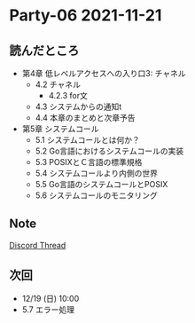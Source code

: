 # Party-06 2021-11-21
## 読んだところ
- 第4章 低レベルアクセスへの入り口3: チャネル
  - 4.2 チャネル
    - 4.2.3 for文
  - 4.3 システムからの通知t 
  - 4.4 本章のまとめと次章予告
- 第5章 システムコール
  - 5.1 システムコールとは何か？
  - 5.2 Go言語におけるシステムコールの実装
  - 5.3 POSIXとＣ言語の標準規格
  - 5.4 システムコールより内側の世界
  - 5.5 Go言語のシステムコールとPOSIX
  - 5.6 システムコールのモニタリング

## Note
[Discord Thread](https://discord.com/channels/689414179752247409/725156029033218080/911783240359088189)

## 次回
- 12/19 (日) 10:00
- 5.7 エラー処理
